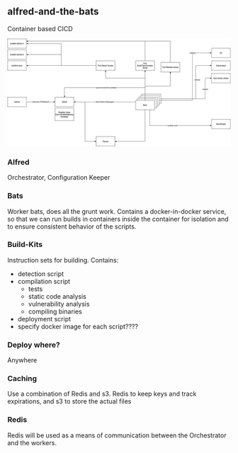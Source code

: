 ## alfred-and-the-bats

Container based CICD

<img src='https://github.com/judedaryl/alfred-and-the-bats/blob/main/AlfredAndTheBats.png?raw=true'/>


### Alfred

Orchestrator, Configuration Keeper

### Bats

Worker bats, does all the grunt work. Contains a docker-in-docker service, so that we can run builds in containers inside the container for isolation and to ensure consistent behavior of the scripts.


### Build-Kits

Instruction sets for building. Contains:
* detection script
* compilation script
  * tests
  * static code analysis
  * vulnerability analysis
  * compiling binaries
* deployment script
* specify docker image for each script????

### Deploy where?

Anywhere


### Caching

Use a combination of Redis and s3. Redis to keep keys and track expirations, and s3 to store the actual files

### Redis

Redis will be used as a means of communication between the Orchestrator and the workers.
